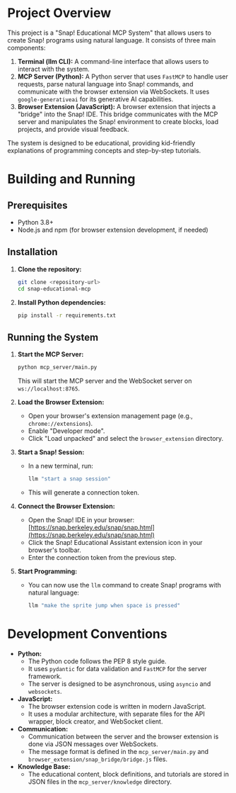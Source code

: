 # Project Overview

This project is a "Snap! Educational MCP System" that allows users to create Snap! programs using natural language. It consists of three main components:

1.  **Terminal (llm CLI):** A command-line interface that allows users to interact with the system.
2.  **MCP Server (Python):** A Python server that uses `FastMCP` to handle user requests, parse natural language into Snap! commands, and communicate with the browser extension via WebSockets. It uses `google-generativeai` for its generative AI capabilities.
3.  **Browser Extension (JavaScript):** A browser extension that injects a "bridge" into the Snap! IDE. This bridge communicates with the MCP server and manipulates the Snap! environment to create blocks, load projects, and provide visual feedback.

The system is designed to be educational, providing kid-friendly explanations of programming concepts and step-by-step tutorials.

# Building and Running

## Prerequisites

*   Python 3.8+
*   Node.js and npm (for browser extension development, if needed)

## Installation

1.  **Clone the repository:**
    ```bash
    git clone <repository-url>
    cd snap-educational-mcp
    ```

2.  **Install Python dependencies:**
    ```bash
    pip install -r requirements.txt
    ```

## Running the System

1.  **Start the MCP Server:**
    ```bash
    python mcp_server/main.py
    ```
    This will start the MCP server and the WebSocket server on `ws://localhost:8765`.

2.  **Load the Browser Extension:**
    *   Open your browser's extension management page (e.g., `chrome://extensions`).
    *   Enable "Developer mode".
    *   Click "Load unpacked" and select the `browser_extension` directory.

3.  **Start a Snap! Session:**
    *   In a new terminal, run:
        ```bash
        llm "start a snap session"
        ```
    *   This will generate a connection token.

4.  **Connect the Browser Extension:**
    *   Open the Snap! IDE in your browser: [https://snap.berkeley.edu/snap/snap.html](https://snap.berkeley.edu/snap/snap.html)
    *   Click the Snap! Educational Assistant extension icon in your browser's toolbar.
    *   Enter the connection token from the previous step.

5.  **Start Programming:**
    *   You can now use the `llm` command to create Snap! programs with natural language:
        ```bash
        llm "make the sprite jump when space is pressed"
        ```

# Development Conventions

*   **Python:**
    *   The Python code follows the PEP 8 style guide.
    *   It uses `pydantic` for data validation and `FastMCP` for the server framework.
    *   The server is designed to be asynchronous, using `asyncio` and `websockets`.
*   **JavaScript:**
    *   The browser extension code is written in modern JavaScript.
    *   It uses a modular architecture, with separate files for the API wrapper, block creator, and WebSocket client.
*   **Communication:**
    *   Communication between the server and the browser extension is done via JSON messages over WebSockets.
    *   The message format is defined in the `mcp_server/main.py` and `browser_extension/snap_bridge/bridge.js` files.
*   **Knowledge Base:**
    *   The educational content, block definitions, and tutorials are stored in JSON files in the `mcp_server/knowledge` directory.
